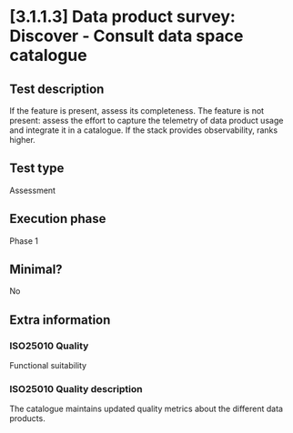 
# [3.1.1.3] Data product survey: Discover - Consult data space catalogue
 
## Test description
If the feature is present, assess its completeness. The feature is not present: assess the effort to capture the telemetry of data product usage and integrate it in a catalogue. If the stack provides observability, ranks higher.
 
## Test type
Assessment
 
## Execution phase
Phase 1
 
## Minimal?
No
 
## Extra information
### ISO25010 Quality
Functional suitability
### ISO25010 Quality description
The catalogue maintains updated quality metrics about the different data products.
    